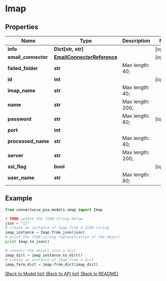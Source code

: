# Imap


## Properties
Name | Type | Description | Notes
------------ | ------------- | ------------- | -------------
**info** | **Dict[str, str]** |  | [optional] 
**email_connector** | [**EmailConnectorReference**](EmailConnectorReference.md) |  | [optional] 
**failed_folder** | **str** |  Max length: 40; | 
**id** | **int** |  | [optional] 
**imap_name** | **str** |  Max length: 40; | 
**name** | **str** |  Max length: 200; | 
**password** | **str** |  Max length: 80; | [optional] 
**port** | **int** |  | 
**processed_name** | **str** |  Max length: 40; | 
**server** | **str** |  Max length: 200; | 
**ssl_flag** | **bool** |  | [optional] 
**user_name** | **str** |  Max length: 80; | 

## Example

```python
from connectwise_psa.models.imap import Imap

# TODO update the JSON string below
json = "{}"
# create an instance of Imap from a JSON string
imap_instance = Imap.from_json(json)
# print the JSON string representation of the object
print Imap.to_json()

# convert the object into a dict
imap_dict = imap_instance.to_dict()
# create an instance of Imap from a dict
imap_form_dict = imap.from_dict(imap_dict)
```
[[Back to Model list]](../README.md#documentation-for-models) [[Back to API list]](../README.md#documentation-for-api-endpoints) [[Back to README]](../README.md)


